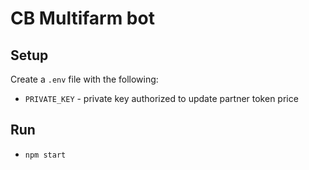# CB Multifarm bot

## Setup

Create a `.env` file with the following:

- `PRIVATE_KEY` - private key authorized to update partner token price

## Run

- `npm start`